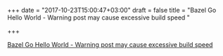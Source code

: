 +++
date = "2017-10-23T15:00:47+03:00"
draft = false
title = "Bazel Go Hello World - Warning post may cause excessive build speed  "

+++

<p><a href="https://chrislovecnm.com/golang/bazel/bazel-hello-world/">Bazel Go Hello World - Warning post may cause excessive build speed  </a></p>
